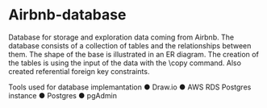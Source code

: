 # Airbnb-database

Database for storage and exploration data coming from Airbnb. The database consists of a collection of tables and the relationships between them. 
The shape of the base is illustrated in an ER diagram. The creation of the tables is using the input of the data with the \copy command. 
Also created referential foreign key constraints.

Tools used for database implemantation
● Draw.io
● AWS RDS Postgres instance
● Postgres
● pgAdmin
